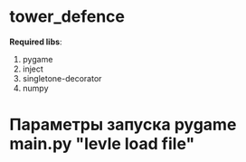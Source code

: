 # tower_defence

 __Required libs__:
  1) pygame
  2) inject
  3) singletone-decorator
  4) numpy

 # Параметры запуска pygame main.py "levle load file"
